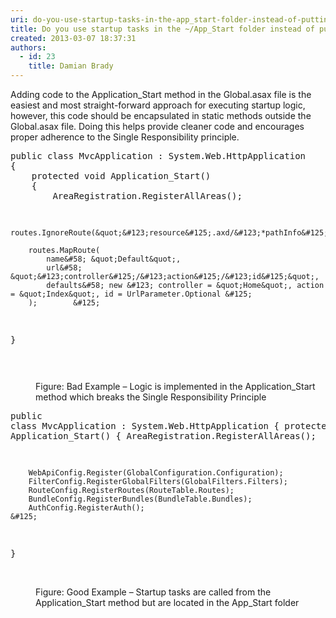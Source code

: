 ```yaml
---
uri: do-you-use-startup-tasks-in-the-app_start-folder-instead-of-putting-code-in-globalasax
title: Do you use startup tasks in the ~/App_Start folder instead of putting code in Global.asax?
created: 2013-03-07 18:37:31
authors:
  - id: 23
    title: Damian Brady
---
```





<span class='intro'> <p>Adding code to the Application_Start method in the Global.asax file is the easiest and most straight-forward approach for executing startup logic, however,​ this code should be encapsulated in static methods outside the Global.asax file. Doing this helps provide cleaner code and encourages proper adherence to the Single Responsibility principle.<br></p> </span>

<dl class="badImage"><dt><div class="greyBox"><pre>public class MvcApplication &#58; System.Web.HttpApplication
&#123;
    protected void Application_Start()
    &#123;
        AreaRegistration.RegisterAllAreas();

        routes.IgnoreRoute(&quot;&#123;resource&#125;.axd/&#123;*pathInfo&#125;&quot;);

        routes.MapRoute(
            name&#58; &quot;Default&quot;,
            url&#58; &quot;&#123;controller&#125;/&#123;action&#125;/&#123;id&#125;&quot;,
            defaults&#58; new &#123; controller = &quot;Home&quot;, action = &quot;Index&quot;, id = UrlParameter.Optional &#125;
        );        &#125;
&#125;

</pre></div></dt><dd>Figure&#58; Bad Example – Logic is implemented in the Application_Start method which breaks the Single Responsibility Principle</dd></dl><dl class="goodImage"><dt><div class="greyBox"><pre>public class MvcApplication &#58; System.Web.HttpApplication
&#123;
    protected void Application_Start()
    &#123;
        AreaRegistration.RegisterAllAreas();

        WebApiConfig.Register(GlobalConfiguration.Configuration);
        FilterConfig.RegisterGlobalFilters(GlobalFilters.Filters);
        RouteConfig.RegisterRoutes(RouteTable.Routes);
        BundleConfig.RegisterBundles(BundleTable.Bundles);
        AuthConfig.RegisterAuth();
    &#125;
&#125;
</pre></div><br>
      <img src="/PublishingImages/startup-task.jpg" alt="" /> </dt><dd>Figure&#58; Good Example – Startup tasks are called from the Application_Start method but are located in the App_Start folder​<br><br></dd></dl>


